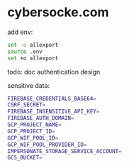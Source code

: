 # cybersocke.com

add env:
```bash
set -o allexport
source .env
set +o allexport
```

todo: 
doc authentication design

sensitive data:

```bash
FIREBASE_CREDENTIALS_BASE64=
CSRF_SECRET=
FIREBASE_INSENSITIVE_API_KEY=
FIREBASE_AUTH_DOMAIN=
GCP_PROJECT_NAME=
GCP_PROJECT_ID=
GCP_WIF_POOL_ID=
GCP_WIF_POOL_PROVIDER_ID=
IMPERSONATE_STORAGE_SERVICE_ACCOUNT=
GCS_BUCKET=
```
